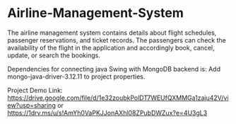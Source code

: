 # Airline-Management-System
The airline management system contains details about flight schedules, passenger reservations, and ticket records. The passengers can check the availability of the flight in the application and accordingly book, cancel, update, or search the bookings. 

Dependencies for connecting java Swing with MongoDB backend is:
Add mongo-java-driver-3.12.11 to project properties.

Project Demo Link: https://drive.google.com/file/d/1e32zoubkPolDT7WEUfQXMMGa1zaju42V/view?usp=sharing or https://1drv.ms/u/s!AmYh0VaPKJJonAXhl08ZPubDWZux?e=4U3gL3
